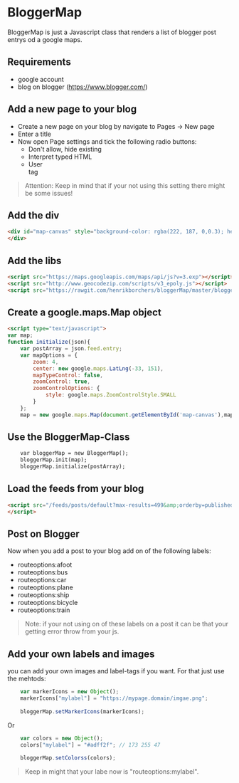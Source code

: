 # BloggerMap 

BloggerMap is just a Javascript class that renders a list of blogger post entrys od a google maps.

## Requirements
  - google account
  - blog on blogger (https://www.blogger.com/)

## Add a new page to your blog
- Create a new page on your blog by navigate to Pages -> New page
- Enter a title 
- Now open Page settings and tick the following radio buttons:
    - Don't allow, hide existing
    - Interpret typed HTML
    - User <br> tag

> Attention: Keep in mind that if your not using this setting there might be some issues! 

## Add the div
```html
<div id="map-canvas" style="background-color: rgba(222, 187, 0,0.3); height: 600px; margin: 0px; padding: 0px; width: 100%;">
</div>
```

 ## Add the libs
```html 
<script src="https://maps.googleapis.com/maps/api/js?v=3.exp"></script>
<script src="http://www.geocodezip.com/scripts/v3_epoly.js"></script>
<script src="https://rawgit.com/henrikborchers/bloggerMap/master/bloggerMap.js"></script>
```

 ## Create a google.maps.Map object
```html 
<script type="text/javascript">
var map;
function initialize(json){
    var postArray = json.feed.entry;
    var mapOptions = {
        zoom: 4,
        center: new google.maps.LatLng(-33, 151),
        mapTypeControl: false,  
        zoomControl: true,
        zoomControlOptions: {
            style: google.maps.ZoomControlStyle.SMALL
        }
    };
    map = new google.maps.Map(document.getElementById('map-canvas'),mapOptions);
```

 ## Use the BloggerMap-Class
```html 
    var bloggerMap = new BloggerMap();
    bloggerMap.init(map);    
    bloggerMap.initialize(postArray);  
```

 ## Load the feeds from your blog
```html 
<script src="/feeds/posts/default?max-results=499&amp;orderby=published&amp;alt=json-in-script&amp;callback=initialize">
</script>
```

## Post on Blogger
Now when you add a post to your blog add on of the following labels:
- routeoptions:afoot
- routeoptions:bus
- routeoptions:car
- routeoptions:plane
- routeoptions:ship
- routeoptions:bicycle
- routeoptions:train

> Note: if your not using on of these labels on a post it can be that your getting error throw from your js.

## Add your own labels and images
you can add your own images and label-tags if you want. For that just use the mehtods:
```javascript 
    var markerIcons = new Object();
    markerIcons["mylabel"] = "https://mypage.domain/imgae.png"; 
     
    bloggerMap.setMarkerIcons(markerIcons);
```
Or
```javascript     
    var colors = new Object();
    colors["mylabel"] = "#adff2f"; // 173 255 47
    
    bloggerMap.setColorss(colors);
```
> Keep in might that your labe now is "routeoptions:mylabel".
